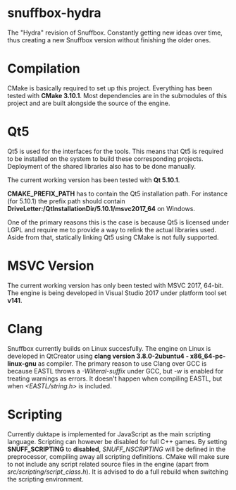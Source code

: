 # snuffbox-hydra
The "Hydra" revision of Snuffbox. Constantly getting new ideas over time, thus creating a new Snuffbox version without finishing the older ones.

# Compilation

CMake is basically required to set up this project. Everything has been tested with **CMake 3.10.1**.
Most dependencies are in the submodules of this project and are built alongside the source of the engine.

# Qt5

Qt5 is used for the interfaces for the tools. This means that Qt5 is required to be installed on the system
to build these corresponding projects. Deployment of the shared libraries also has to be done manually.

The current working version has been tested with **Qt 5.10.1**.

**CMAKE_PREFIX_PATH** has to contain the Qt5 installation path. For instance (for 5.10.1)
the prefix path should contain **DriveLetter:/QtInstallationDir/5.10.1/msvc2017_64** on Windows.

One of the primary reasons this is the case is because Qt5 is licensed under LGPL and require me to provide
a way to relink the actual libraries used. Aside from that, statically linking Qt5 using CMake is not fully
supported.

# MSVC Version

The current working version has only been tested with MSVC 2017, 64-bit. The engine is being developed
in Visual Studio 2017 under platform tool set **v141**.

# Clang

Snuffbox currently builds on Linux succesfully. The engine on Linux is developed in QtCreator using
**clang version 3.8.0-2ubuntu4 - x86_64-pc-linux-gnu** as compiler. The primary reason to use Clang
over GCC is because EASTL throws a *-Wliteral-suffix* under GCC, but *-w* is enabled for treating
warnings as errors. It doesn't happen when compiling EASTL, but when *\<EASTL/string.h\>* is included.

# Scripting

Currently duktape is implemented for JavaScript as the main scripting language. Scripting can however be
disabled for full C++ games. By setting **SNUFF_SCRIPTING** to **disabled**, *SNUFF_NSCRIPTING* will be defined
in the preprocessor, compiling away all scripting definitions. CMake will make sure to not include any script
related source files in the engine (apart from *src/scripting/script_class.h*). It is advised to do a full rebuild
when switching the scripting environment.
